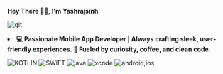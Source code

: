 <b>Hey There 👋🏻, I'm Yashrajsinh</b>

![git](https://user-images.githubusercontent.com/46606790/181631229-fa6a175d-5b5a-4124-9085-2293e64ed17a.gif)

<b><li>💻 Passionate Mobile App Developer | Always crafting sleek, user-friendly experiences.
🚀 Fueled by curiosity, coffee, and clean code. </b></li>


![KOTLIN](https://user-images.githubusercontent.com/46606790/181631410-e3d47de2-4d0d-421a-a309-95030bc8bf57.png)
![SWIFT](https://user-images.githubusercontent.com/46606790/181631411-0915c331-d658-40f2-912d-0468e3e8693c.png)
![java](https://user-images.githubusercontent.com/46606790/181631406-f1f0b219-974e-4dbb-bf8a-616fbdf59cfd.png)
![xcode](https://user-images.githubusercontent.com/46606790/181631413-98f59087-f793-43c9-a8e4-210b247c4a86.png)
![android,ios](https://user-images.githubusercontent.com/46606790/181631405-cc480598-0267-4b2e-89ce-1d3e909c961e.png)
